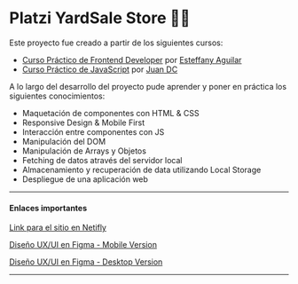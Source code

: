 # Platzi YardSale Store 🛒💚

Este proyecto fue creado a partir de los siguientes cursos:

- [Curso Práctico de Frontend Developer](https://platzi.com/cursos/frontend-developer-practico/) por [Esteffany Aguilar](https://platzi.com/profes/teffcode/)
- [Curso Práctico de JavaScript](https://platzi.com/cursos/javascript-practico/) por [Juan DC](https://platzi.com/profes/juandc/)

A lo largo del desarrollo del proyecto pude aprender y poner en práctica los siguientes conocimientos:

- Maquetación de componentes con HTML & CSS
- Responsive Design & Mobile First
- Interacción entre componentes con JS
- Manipulación del DOM
- Manipulación de Arrays y Objetos
- Fetching de datos através del servidor local
- Almacenamiento y recuperación de data utilizando Local Storage
- Despliegue de una aplicación web

------------



#### Enlaces importantes
[Link para el sitio en Netifly](https://platzi-yardsale-ecommerce.netlify.app/)


[Diseño UX/UI en Figma - Mobile Version](https://www.figma.com/file/bcEVujIzJj5PNIWwF9pP2w/Platzi_YardSale?node-id=0%3A648)

[Diseño UX/UI en Figma - Desktop Version](https://www.figma.com/file/bcEVujIzJj5PNIWwF9pP2w/Platzi_YardSale?node-id=3-2112)

------------

